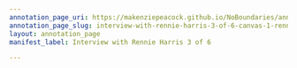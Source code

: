 ```yaml
---
annotation_page_uri: https://makenziepeacock.github.io/NoBoundaries/annotations/interview-with-rennie-harris-3-of-6-canvas-1-rennie-harris.json
annotation_page_slug: interview-with-rennie-harris-3-of-6-canvas-1-rennie-harris
layout: annotation_page
manifest_label: Interview with Rennie Harris 3 of 6

---
```

